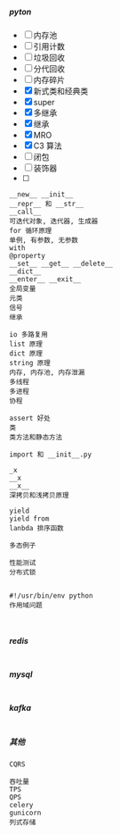 ##### pyton

- [ ] 内存池
- [ ] 引用计数
- [ ] 垃圾回收
- [ ] 分代回收
- [ ] 内存碎片
- [x] 新式类和经典类
- [x] super
- [x] 多继承
- [x] 继承
- [x] MRO
- [x] C3 算法
- [ ] 闭包
- [ ] 装饰器
- [ ] 
```
__new__ __init__
__repr__ 和 __str__
__call__
可迭代对象, 迭代器, 生成器
for 循环原理
单例, 有参数, 无参数
with
@property
__set__ __get__ __delete__
__dict__
__enter__ __exit__
全局变量
元类
信号
继承

io 多路复用
list 原理
dict 原理
string 原理
内存, 内存池, 内存泄漏
多线程
多进程
协程

assert 好处
类
类方法和静态方法

import 和 __init__.py

_x
__x
__x__
深拷贝和浅拷贝原理

yield
yield from
lanbda 排序函数

多态例子

性能测试
分布式锁


#!/usr/bin/env python
作用域问题



```

##### redis

````

````

##### mysql

```

```

##### kafka

```

```

##### 其他

```
CQRS

吞吐量
TPS
QPS
celery
gunicorn
列式存储
```


